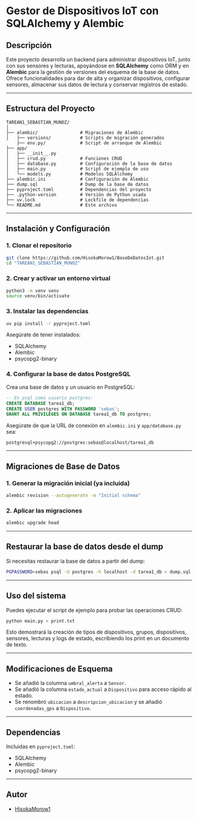 # Gestor de Dispositivos IoT con SQLAlchemy y Alembic

## Descripción

Este proyecto desarrolla un backend para administrar dispositivos IoT, junto con sus sensores y lecturas, apoyándose en **SQLAlchemy** como ORM y en **Alembic** para la gestión de versiones del esquema de la base de datos. Ofrece funcionalidades para dar de alta y organizar dispositivos, configurar sensores, almacenar sus datos de lectura y conservar registros de estado.


---

## Estructura del Proyecto

```
TAREAN1_SEBASTIAN_MUNOZ/
│
├── alembic/                # Migraciones de Alembic
│   ├── versions/           # Scripts de migración generados
    ├── env.py/             # Script de arranque de Alembic
├── app/
│   ├── __init__.py
│   ├── crud.py             # Funciones CRUD
│   ├── database.py         # Configuración de la base de datos
│   ├── main.py             # Script de ejemplo de uso
│   └── models.py           # Modelos SQLAlchemy
├── alembic.ini             # Configuración de Alembic
├── dump.sql                # Dump de la base de datos
├── pyproject.toml          # Dependencias del proyecto
├── .python-version         # Versión de Python usada
├── uv.lock                 # Lockfile de dependencias
└── README.md               # Este archivo
```

---

## Instalación y Configuración

### 1. Clonar el repositorio

```bash
git clone https://github.com/HisokaMorow1/BaseDeDatosIot.git
cd "TAREAN1_SEBASTIAN_MUNOZ"
```

### 2. Crear y activar un entorno virtual

```bash
python3 -m venv venv
source venv/bin/activate
```

### 3. Instalar las dependencias

```bash
uv pip install -r pyproject.toml
```

Asegúrate de tener instalados:
- SQLAlchemy
- Alembic
- psycopg2-binary

### 4. Configurar la base de datos PostgreSQL

Crea una base de datos y un usuario en PostgreSQL:

```sql
-- En psql como usuario postgres:
CREATE DATABASE tarea1_db;
CREATE USER postgres WITH PASSWORD 'sebas';
GRANT ALL PRIVILEGES ON DATABASE tarea1_db TO postgres;
```

Asegúrate de que la URL de conexión en `alembic.ini` y `app/database.py` sea:

```
postgresql+psycopg2://postgres:sebas@localhost/tarea1_db
```

---

## Migraciones de Base de Datos

### 1. Generar la migración inicial (ya incluida)

```bash
alembic revision --autogenerate -m "Initial schema"
```

### 2. Aplicar las migraciones

```bash
alembic upgrade head
```

---

## Restaurar la base de datos desde el dump

Si necesitas restaurar la base de datos a partir del dump:

```bash
PGPASSWORD=sebas psql -U postgres -h localhost -d tarea1_db < dump.sql
```

---

## Uso del sistema

Puedes ejecutar el script de ejemplo para probar las operaciones CRUD:

```bash
python main.py > print.txt
```

Esto demostrará la creación de tipos de dispositivos, grupos, dispositivos, sensores, lecturas y logs de estado, escribiendo los print en un documento de texto.

---

## Modificaciones de Esquema

- Se añadió la columna `umbral_alerta` a `Sensor`.
- Se añadió la columna `estado_actual` a `Dispositivo` para acceso rápido al estado.
- Se renombró `ubicacion` a `descripcion_ubicacion` y se añadió `coordenadas_gps` a `Dispositivo`.

---

## Dependencias

Incluidas en `pyproject.toml`:
- SQLAlchemy
- Alembic
- psycopg2-binary

---

## Autor

- [HisokaMorow1](https://github.com/HisokaMorow1)